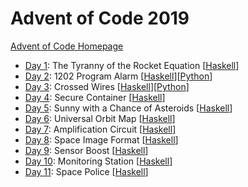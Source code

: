 # Advent of Code 2019

[Advent of Code Homepage](https://adventofcode.com/)

- [Day 1](https://adventofcode.com/2019/day/1): The Tyranny of the Rocket Equation [[Haskell](Haskell/Day01.hs)]
- [Day 2](https://adventofcode.com/2019/day/2): 1202 Program Alarm [[Haskell](Haskell/Day02.hs)][[Python](Python/day02.py)]
- [Day 3](https://adventofcode.com/2019/day/3): Crossed Wires [[Haskell](Haskell/Day03.hs)][[Python](Python/day03.py)]
- [Day 4](https://adventofcode.com/2019/day/4): Secure Container [[Haskell](Haskell/Day04.hs)]
- [Day 5](https://adventofcode.com/2019/day/5): Sunny with a Chance of Asteroids [[Haskell](Haskell/Day05.hs)]
- [Day 6](https://adventofcode.com/2019/day/6): Universal Orbit Map [[Haskell](Haskell/Day06.hs)]
- [Day 7](https://adventofcode.com/2019/day/7): Amplification Circuit [[Haskell](Haskell/Day07.hs)]
- [Day 8](https://adventofcode.com/2019/day/8): Space Image Format [[Haskell](Haskell/Day08.hs)]
- [Day 9](https://adventofcode.com/2019/day/9): Sensor Boost [[Haskell](Haskell/Day09.hs)]
- [Day 10](https://adventofcode.com/2019/day/10): Monitoring Station [[Haskell](Haskell/Day10.hs)]
- [Day 11](https://adventofcode.com/2019/day/11): Space Police [[Haskell](Haskell/Day11.hs)]
